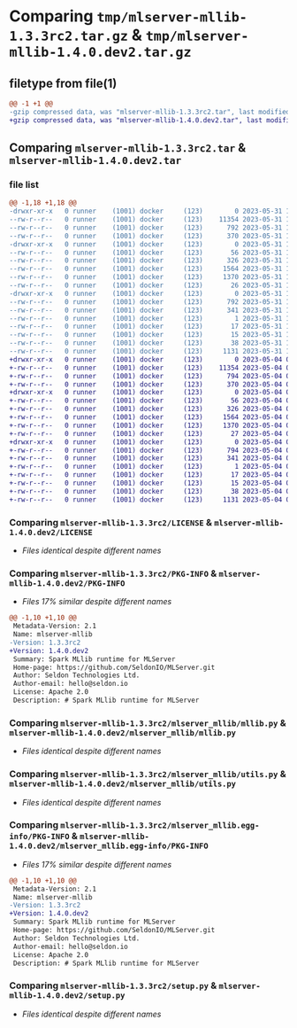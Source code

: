 # Comparing `tmp/mlserver-mllib-1.3.3rc2.tar.gz` & `tmp/mlserver-mllib-1.4.0.dev2.tar.gz`

## filetype from file(1)

```diff
@@ -1 +1 @@
-gzip compressed data, was "mlserver-mllib-1.3.3rc2.tar", last modified: Wed May 31 14:15:27 2023, max compression
+gzip compressed data, was "mlserver-mllib-1.4.0.dev2.tar", last modified: Thu May  4 09:30:35 2023, max compression
```

## Comparing `mlserver-mllib-1.3.3rc2.tar` & `mlserver-mllib-1.4.0.dev2.tar`

### file list

```diff
@@ -1,18 +1,18 @@
-drwxr-xr-x   0 runner    (1001) docker     (123)        0 2023-05-31 14:15:27.280182 mlserver-mllib-1.3.3rc2/
--rw-r--r--   0 runner    (1001) docker     (123)    11354 2023-05-31 14:14:46.000000 mlserver-mllib-1.3.3rc2/LICENSE
--rw-r--r--   0 runner    (1001) docker     (123)      792 2023-05-31 14:15:27.280182 mlserver-mllib-1.3.3rc2/PKG-INFO
--rw-r--r--   0 runner    (1001) docker     (123)      370 2023-05-31 14:14:46.000000 mlserver-mllib-1.3.3rc2/README.md
-drwxr-xr-x   0 runner    (1001) docker     (123)        0 2023-05-31 14:15:27.280182 mlserver-mllib-1.3.3rc2/mlserver_mllib/
--rw-r--r--   0 runner    (1001) docker     (123)       56 2023-05-31 14:14:46.000000 mlserver-mllib-1.3.3rc2/mlserver_mllib/__init__.py
--rw-r--r--   0 runner    (1001) docker     (123)      326 2023-05-31 14:14:46.000000 mlserver-mllib-1.3.3rc2/mlserver_mllib/errors.py
--rw-r--r--   0 runner    (1001) docker     (123)     1564 2023-05-31 14:14:46.000000 mlserver-mllib-1.3.3rc2/mlserver_mllib/mllib.py
--rw-r--r--   0 runner    (1001) docker     (123)     1370 2023-05-31 14:14:46.000000 mlserver-mllib-1.3.3rc2/mlserver_mllib/utils.py
--rw-r--r--   0 runner    (1001) docker     (123)       26 2023-05-31 14:14:46.000000 mlserver-mllib-1.3.3rc2/mlserver_mllib/version.py
-drwxr-xr-x   0 runner    (1001) docker     (123)        0 2023-05-31 14:15:27.280182 mlserver-mllib-1.3.3rc2/mlserver_mllib.egg-info/
--rw-r--r--   0 runner    (1001) docker     (123)      792 2023-05-31 14:15:26.000000 mlserver-mllib-1.3.3rc2/mlserver_mllib.egg-info/PKG-INFO
--rw-r--r--   0 runner    (1001) docker     (123)      341 2023-05-31 14:15:27.000000 mlserver-mllib-1.3.3rc2/mlserver_mllib.egg-info/SOURCES.txt
--rw-r--r--   0 runner    (1001) docker     (123)        1 2023-05-31 14:15:26.000000 mlserver-mllib-1.3.3rc2/mlserver_mllib.egg-info/dependency_links.txt
--rw-r--r--   0 runner    (1001) docker     (123)       17 2023-05-31 14:15:26.000000 mlserver-mllib-1.3.3rc2/mlserver_mllib.egg-info/requires.txt
--rw-r--r--   0 runner    (1001) docker     (123)       15 2023-05-31 14:15:26.000000 mlserver-mllib-1.3.3rc2/mlserver_mllib.egg-info/top_level.txt
--rw-r--r--   0 runner    (1001) docker     (123)       38 2023-05-31 14:15:27.280182 mlserver-mllib-1.3.3rc2/setup.cfg
--rw-r--r--   0 runner    (1001) docker     (123)     1131 2023-05-31 14:14:46.000000 mlserver-mllib-1.3.3rc2/setup.py
+drwxr-xr-x   0 runner    (1001) docker     (123)        0 2023-05-04 09:30:35.714868 mlserver-mllib-1.4.0.dev2/
+-rw-r--r--   0 runner    (1001) docker     (123)    11354 2023-05-04 09:29:57.000000 mlserver-mllib-1.4.0.dev2/LICENSE
+-rw-r--r--   0 runner    (1001) docker     (123)      794 2023-05-04 09:30:35.714868 mlserver-mllib-1.4.0.dev2/PKG-INFO
+-rw-r--r--   0 runner    (1001) docker     (123)      370 2023-05-04 09:29:57.000000 mlserver-mllib-1.4.0.dev2/README.md
+drwxr-xr-x   0 runner    (1001) docker     (123)        0 2023-05-04 09:30:35.710868 mlserver-mllib-1.4.0.dev2/mlserver_mllib/
+-rw-r--r--   0 runner    (1001) docker     (123)       56 2023-05-04 09:29:57.000000 mlserver-mllib-1.4.0.dev2/mlserver_mllib/__init__.py
+-rw-r--r--   0 runner    (1001) docker     (123)      326 2023-05-04 09:29:57.000000 mlserver-mllib-1.4.0.dev2/mlserver_mllib/errors.py
+-rw-r--r--   0 runner    (1001) docker     (123)     1564 2023-05-04 09:29:57.000000 mlserver-mllib-1.4.0.dev2/mlserver_mllib/mllib.py
+-rw-r--r--   0 runner    (1001) docker     (123)     1370 2023-05-04 09:29:57.000000 mlserver-mllib-1.4.0.dev2/mlserver_mllib/utils.py
+-rw-r--r--   0 runner    (1001) docker     (123)       27 2023-05-04 09:29:57.000000 mlserver-mllib-1.4.0.dev2/mlserver_mllib/version.py
+drwxr-xr-x   0 runner    (1001) docker     (123)        0 2023-05-04 09:30:35.714868 mlserver-mllib-1.4.0.dev2/mlserver_mllib.egg-info/
+-rw-r--r--   0 runner    (1001) docker     (123)      794 2023-05-04 09:30:35.000000 mlserver-mllib-1.4.0.dev2/mlserver_mllib.egg-info/PKG-INFO
+-rw-r--r--   0 runner    (1001) docker     (123)      341 2023-05-04 09:30:35.000000 mlserver-mllib-1.4.0.dev2/mlserver_mllib.egg-info/SOURCES.txt
+-rw-r--r--   0 runner    (1001) docker     (123)        1 2023-05-04 09:30:35.000000 mlserver-mllib-1.4.0.dev2/mlserver_mllib.egg-info/dependency_links.txt
+-rw-r--r--   0 runner    (1001) docker     (123)       17 2023-05-04 09:30:35.000000 mlserver-mllib-1.4.0.dev2/mlserver_mllib.egg-info/requires.txt
+-rw-r--r--   0 runner    (1001) docker     (123)       15 2023-05-04 09:30:35.000000 mlserver-mllib-1.4.0.dev2/mlserver_mllib.egg-info/top_level.txt
+-rw-r--r--   0 runner    (1001) docker     (123)       38 2023-05-04 09:30:35.714868 mlserver-mllib-1.4.0.dev2/setup.cfg
+-rw-r--r--   0 runner    (1001) docker     (123)     1131 2023-05-04 09:29:57.000000 mlserver-mllib-1.4.0.dev2/setup.py
```

### Comparing `mlserver-mllib-1.3.3rc2/LICENSE` & `mlserver-mllib-1.4.0.dev2/LICENSE`

 * *Files identical despite different names*

### Comparing `mlserver-mllib-1.3.3rc2/PKG-INFO` & `mlserver-mllib-1.4.0.dev2/PKG-INFO`

 * *Files 17% similar despite different names*

```diff
@@ -1,10 +1,10 @@
 Metadata-Version: 2.1
 Name: mlserver-mllib
-Version: 1.3.3rc2
+Version: 1.4.0.dev2
 Summary: Spark MLlib runtime for MLServer
 Home-page: https://github.com/SeldonIO/MLServer.git
 Author: Seldon Technologies Ltd.
 Author-email: hello@seldon.io
 License: Apache 2.0
 Description: # Spark MLlib runtime for MLServer
```

### Comparing `mlserver-mllib-1.3.3rc2/mlserver_mllib/mllib.py` & `mlserver-mllib-1.4.0.dev2/mlserver_mllib/mllib.py`

 * *Files identical despite different names*

### Comparing `mlserver-mllib-1.3.3rc2/mlserver_mllib/utils.py` & `mlserver-mllib-1.4.0.dev2/mlserver_mllib/utils.py`

 * *Files identical despite different names*

### Comparing `mlserver-mllib-1.3.3rc2/mlserver_mllib.egg-info/PKG-INFO` & `mlserver-mllib-1.4.0.dev2/mlserver_mllib.egg-info/PKG-INFO`

 * *Files 17% similar despite different names*

```diff
@@ -1,10 +1,10 @@
 Metadata-Version: 2.1
 Name: mlserver-mllib
-Version: 1.3.3rc2
+Version: 1.4.0.dev2
 Summary: Spark MLlib runtime for MLServer
 Home-page: https://github.com/SeldonIO/MLServer.git
 Author: Seldon Technologies Ltd.
 Author-email: hello@seldon.io
 License: Apache 2.0
 Description: # Spark MLlib runtime for MLServer
```

### Comparing `mlserver-mllib-1.3.3rc2/setup.py` & `mlserver-mllib-1.4.0.dev2/setup.py`

 * *Files identical despite different names*

